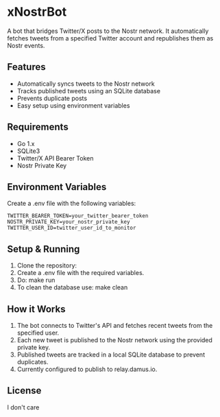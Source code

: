# xNostrBot

A bot that bridges Twitter/X posts to the Nostr network. It automatically fetches tweets from a specified Twitter account and republishes them as Nostr events.

## Features

- Automatically syncs tweets to the Nostr network
- Tracks published tweets using an SQLite database
- Prevents duplicate posts
- Easy setup using environment variables

## Requirements

- Go 1.x
- SQLite3
- Twitter/X API Bearer Token
- Nostr Private Key

## Environment Variables

Create a .env file with the following variables:

```
TWITTER_BEARER_TOKEN=your_twitter_bearer_token  
NOSTR_PRIVATE_KEY=your_nostr_private_key  
TWITTER_USER_ID=twitter_user_id_to_monitor  
```

## Setup & Running

1. Clone the repository:  
2. Create a .env file with the required variables.
3. Do: make run 
4. To clean the database use: make clean

## How it Works

1. The bot connects to Twitter's API and fetches recent tweets from the specified user.
2. Each new tweet is published to the Nostr network using the provided private key.
3. Published tweets are tracked in a local SQLite database to prevent duplicates.
4. Currently configured to publish to relay.damus.io.

## License
 I don't care
